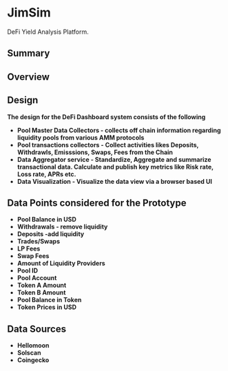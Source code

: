 # JimSim 
DeFi Yield Analysis Platform. <b>

## Summary

## Overview

## Design 
 The design for the DeFi Dashboard system consists of the following 
 * Pool Master Data Collectors - collects off chain information regarding liquidity pools from various AMM protocols 
 * Pool transactions collectors - Collect activities likes Deposits, Withdrawls, Emisssions, Swaps, Fees from the Chain 
 * Data Aggregator service - Standardize, Aggregate and summarize transactional data. Calculate and publish key metrics like Risk rate, Loss rate, APRs etc.
 * Data Visualization - Visualize the data view via a browser based UI

## Data Points considered for the Prototype
- Pool Balance in USD
- Withdrawals - remove liquidity
- Deposits -add liquidity
- Trades/Swaps
- LP Fees
- Swap Fees
- Amount of Liquidity Providers
- Pool ID
- Pool Account
- Token A Amount
- Token B Amount
- Pool Balance in Token
- Token Prices in USD

## Data Sources
- Hellomoon
- Solscan
- Coingecko
